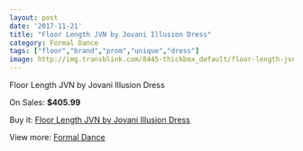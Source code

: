 ```yaml
---
layout: post
date: '2017-11-21'
title: "Floor Length JVN by Jovani Illusion Dress"
category: Formal Dance
tags: ["floor","brand","prom","unique","dress"]
image: http://img.transblink.com/8445-thickbox_default/floor-length-jvn-by-jovani-illusion-dress.jpg
---
```

Floor Length JVN by Jovani Illusion Dress

On Sales: **$405.99**
<a href="https://www.transblink.com/en/formal-dance/2775-floor-length-jvn-by-jovani-illusion-dress.html"><amp-img layout="responsive" width="600" height="600" src="//img.transblink.com/8445-thickbox_default/floor-length-jvn-by-jovani-illusion-dress.jpg" alt="Floor Length JVN by Jovani Illusion Dress 0" /></a>
<a href="https://www.transblink.com/en/formal-dance/2775-floor-length-jvn-by-jovani-illusion-dress.html"><amp-img layout="responsive" width="600" height="600" src="//img.transblink.com/8446-thickbox_default/floor-length-jvn-by-jovani-illusion-dress.jpg" alt="Floor Length JVN by Jovani Illusion Dress 1" /></a>

Buy it: [Floor Length JVN by Jovani Illusion Dress](https://www.transblink.com/en/formal-dance/2775-floor-length-jvn-by-jovani-illusion-dress.html "Floor Length JVN by Jovani Illusion Dress")

View more: [Formal Dance](https://www.transblink.com/en/6-formal-dance "Formal Dance")